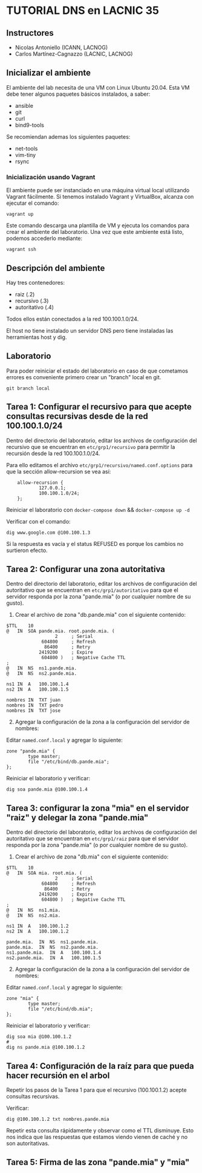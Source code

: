 # TUTORIAL DNS en LACNIC 35

## Instructores

- Nicolas Antoniello (ICANN, LACNOG)
- Carlos Martínez-Cagnazzo (LACNIC, LACNOG)

## Inicializar el ambiente

El ambiente del lab necesita de una VM con Linux Ubuntu 20.04. Esta VM debe tener algunos paquetes básicos instalados, a saber:

- ansible
- git
- curl
- bind9-tools

Se recomiendan ademas los siguientes paquetes:

- net-tools
- vim-tiny
- rsync

### Inicialización usando Vagrant

El ambiente puede ser instanciado en una máquina virtual local utilizando Vagrant fácilmente. Si tenemos instalado Vagrant y VirtualBox, alcanza con ejecutar el comando:

```
vagrant up
```

Este comando descarga una plantilla de VM y ejecuta los comandos para crear el ambiente del laboratorio. Una vez que este ambiente está listo, podemos accederlo mediante:

```
vagrant ssh
```

## Descripción del ambiente

Hay tres contenedores:

- raiz (.2)
- recursivo (.3)
- autoritativo (.4)

Todos ellos están conectados a la red 100.100.1.0/24.

El host no tiene instalado un servidor DNS pero tiene instaladas las herramientas host y dig.

## Laboratorio

Para poder reiniciar el estado del laboratorio en caso de que cometamos errores es conveniente primero crear un "branch" local en git.

```git branch local```


## Tarea 1: Configurar el recursivo para que acepte consultas recursivas desde de la red 100.100.1.0/24

Dentro del directorio del laboratorio, editar los archivos de configuración del recursivo que se encuentran en ```etc/grp1/recursivo``` para permitir la recursión desde la red 100.100.1.0/24.

Para ello editamos el archivo ```etc/grp1/recursivo/named.conf.options``` para que la sección allow-recursion se vea así:

```
    allow-recursion {
            127.0.0.1;
            100.100.1.0/24;
    };
```

Reiniciar el laboratorio con ```docker-compose down``` && ```docker-compose up -d```    

Verificar con el comando:

```
dig www.google.com @100.100.1.3
```

Si la respuesta es vacía y el status REFUSED es porque los cambios no surtieron efecto.

## Tarea 2: Configurar una zona autoritativa

Dentro del directorio del laboratorio, editar los archivos de configuración del autoritativo que se encuentran en ```etc/grp1/autoritativo``` para que el servidor responda por la zona "pande.mia" (o por cualquier nombre de su gusto).

1. Crear el archivo de zona "db.pande.mia" con el siguiente contenido:

```
$TTL	10
@	IN	SOA	pande.mia. root.pande.mia. (
			      2		; Serial
			 604800		; Refresh
			  86400		; Retry
			2419200		; Expire
			 604800 )	; Negative Cache TTL
;
@	IN	NS	ns1.pande.mia.
@	IN	NS	ns2.pande.mia.

ns1	IN	A	100.100.1.4
ns2	IN	A   100.100.1.5

nombres IN  TXT juan
nombres IN  TXT pedro
nombres IN  TXT jose

```

2. Agregar la configuración de la zona a la configuración del servidor de nombres:

Editar ```named.conf.local``` y agregar lo siguiente:

```
zone "pande.mia" {
        type master;
        file "/etc/bind/db.pande.mia";
};
```

Reiniciar el laboratorio y verificar:

```
dig soa pande.mia @100.100.1.4
```

## Tarea 3: configurar la zona "mia" en el servidor "raiz" y delegar la zona "pande.mia"

Dentro del directorio del laboratorio, editar los archivos de configuración del autoritativo que se encuentran en ```etc/grp1/raiz``` para que el servidor responda por la zona "pande.mia" (o por cualquier nombre de su gusto).

1. Crear el archivo de zona "db.mia" con el siguiente contenido:

```
$TTL	10
@	IN	SOA	mia. root.mia. (
			      2		; Serial
			 604800		; Refresh
			  86400		; Retry
			2419200		; Expire
			 604800 )	; Negative Cache TTL
;
@	IN	NS	ns1.mia.
@	IN	NS	ns2.mia.

ns1	IN	A	100.100.1.2
ns2	IN	A	100.100.1.2

pande.mia.	IN	NS	ns1.pande.mia.
pande.mia.	IN	NS	ns2.pande.mia.
ns1.pande.mia.	IN	A	100.100.1.4
ns2.pande.mia.	IN	A	100.100.1.5
```

2. Agregar la configuración de la zona a la configuración del servidor de nombres:

Editar ```named.conf.local``` y agregar lo siguiente:

```
zone "mia" {
        type master;
        file "/etc/bind/db.mia";
};
```

Reiniciar el laboratorio y verificar:

```
dig soa mia @100.100.1.2
#
dig ns pande.mia @100.100.1.2
```

## Tarea 4: Configuración de la raíz para que pueda hacer recursión en el arbol

Repetir los pasos de la Tarea 1 para que el recursivo (100.100.1.2) acepte consultas recursivas.

Verificar:

```
dig @100.100.1.2 txt nombres.pande.mia
```

Repetir esta consulta rápidamente y observar como el TTL disminuye. Esto nos indica que las respuestas que estamos viendo vienen de caché y no son autoritativas.

## Tarea 5: Firma de las zona "pande.mia" y "mia"

